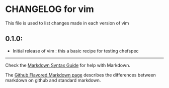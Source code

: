 # CHANGELOG for vim

This file is used to list changes made in each version of vim

## 0.1.0:

* Initial release of vim : this a basic recipe for testing chefspec

- - -
Check the [Markdown Syntax Guide](http://daringfireball.net/projects/markdown/syntax) for help with Markdown.

The [Github Flavored Markdown page](http://github.github.com/github-flavored-markdown/) describes the differences between markdown on github and standard markdown.
